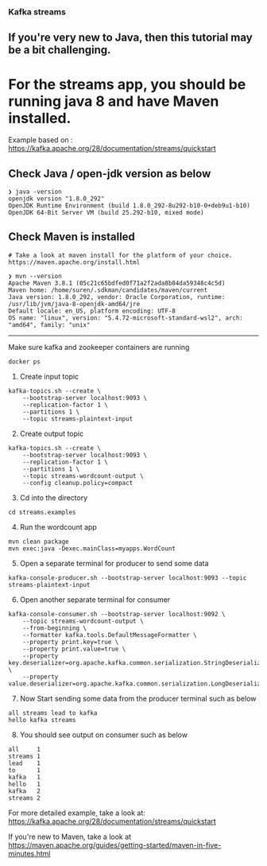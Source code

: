 
### Kafka streams

## If you're very new to Java, then this tutorial may be a bit challenging.

# For the streams app, you should be running java 8 and have Maven installed.

Example based on : https://kafka.apache.org/28/documentation/streams/quickstart

## Check Java / open-jdk version as below

```
❯ java -version
openjdk version "1.8.0_292"
OpenJDK Runtime Environment (build 1.8.0_292-8u292-b10-0+deb9u1-b10)
OpenJDK 64-Bit Server VM (build 25.292-b10, mixed mode)
```

## Check Maven is installed

```
# Take a look at maven install for the platform of your choice.
https://maven.apache.org/install.html

❯ mvn --version
Apache Maven 3.8.1 (05c21c65bdfed0f71a2f2ada8b84da59348c4c5d)
Maven home: /home/suren/.sdkman/candidates/maven/current
Java version: 1.8.0_292, vendor: Oracle Corporation, runtime: /usr/lib/jvm/java-8-openjdk-amd64/jre
Default locale: en_US, platform encoding: UTF-8
OS name: "linux", version: "5.4.72-microsoft-standard-wsl2", arch: "amd64", family: "unix"

```
---

Make sure kafka and zookeeper containers are running

```
docker ps
```

1. Create input topic

```
kafka-topics.sh --create \
    --bootstrap-server localhost:9093 \
    --replication-factor 1 \
    --partitions 1 \
    --topic streams-plaintext-input
```

2. Create output topic

```
kafka-topics.sh --create \
    --bootstrap-server localhost:9093 \
    --replication-factor 1 \
    --partitions 1 \
    --topic streams-wordcount-output \
    --config cleanup.policy=compact
```

3. Cd into the directory

```
cd streams.examples
```

4. Run the wordcount app

```
mvn clean package
mvn exec:java -Dexec.mainClass=myapps.WordCount
```

5. Open a separate terminal for producer to send some data

```
kafka-console-producer.sh --bootstrap-server localhost:9093 --topic streams-plaintext-input
```

6. Open another separate terminal for consumer

```
kafka-console-consumer.sh --bootstrap-server localhost:9092 \
    --topic streams-wordcount-output \
    --from-beginning \
    --formatter kafka.tools.DefaultMessageFormatter \
    --property print.key=true \
    --property print.value=true \
    --property key.deserializer=org.apache.kafka.common.serialization.StringDeserializer \
    --property value.deserializer=org.apache.kafka.common.serialization.LongDeserializer
```

7. Now Start sending some data from the producer terminal such as below

```
all streams lead to kafka
hello kafka streams
```

8. You should see output on consumer such as below

```
all	    1
streams	1
lead	1
to	    1
kafka	1
hello	1
kafka	2
streams	2
```

For more detailed example, take a look at: https://kafka.apache.org/28/documentation/streams/quickstart

If you're new to Maven, take a look at https://maven.apache.org/guides/getting-started/maven-in-five-minutes.html
